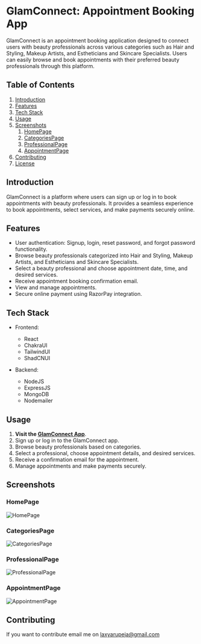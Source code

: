 # GlamConnect: Appointment Booking App

GlamConnect is an appointment booking application designed to connect users with beauty professionals across various categories such as Hair and Styling, Makeup Artists, and Estheticians and Skincare Specialists. Users can easily browse and book appointments with their preferred beauty professionals through this platform.

## Table of Contents

1. [Introduction](#introduction)
2. [Features](#features)
3. [Tech Stack](#tech-stack)
4. [Usage](#usage)
5. [Screenshots](#screenshots)
   1. [HomePage](#homepage)
   2. [CategoriesPage](#categoriespage)
   3. [ProfessionalPage](#professionalpage)
   4. [AppointmentPage](#appointmentpage)
6. [Contributing](#contributing)
7. [License](#license)

## Introduction

GlamConnect is a platform where users can sign up or log in to book appointments with beauty professionals. It provides a seamless experience to book appointments, select services, and make payments securely online.

## Features

- User authentication: Signup, login, reset password, and forgot password functionality.
- Browse beauty professionals categorized into Hair and Styling, Makeup Artists, and Estheticians and Skincare Specialists.
- Select a beauty professional and choose appointment date, time, and desired services.
- Receive appointment booking confirmation email.
- View and manage appointments.
- Secure online payment using RazorPay integration.

## Tech Stack

- Frontend:
  - React
  - ChakraUI
  - TailwindUI
  - ShadCNUI

- Backend:
  - NodeJS
  - ExpressJS
  - MongoDB
  - Nodemailer

## Usage

1. **Visit the [GlamConnect App](insert_deployed_link_here)**.
2. Sign up or log in to the GlamConnect app.
3. Browse beauty professionals based on categories.
4. Select a professional, choose appointment details, and desired services.
5. Receive a confirmation email for the appointment.
6. Manage appointments and make payments securely.

## Screenshots

### HomePage

![HomePage](https://github.com/LaxyaRupeja/GlamConnect-Appointment-Booking/assets/121308243/aecd99c2-5c71-49ab-b585-b1519070eb62)

### CategoriesPage

![CategoriesPage](https://github.com/LaxyaRupeja/GlamConnect-Appointment-Booking/assets/121308243/f9eb683c-3e7a-4374-82ce-dd2ed92e6eed)


### ProfessionalPage

![ProfessionalPage](https://github.com/LaxyaRupeja/GlamConnect-Appointment-Booking/assets/121308243/bced356a-9e44-4f16-a34c-31e180c7134d)


### AppointmentPage

![AppointmentPage](https://github.com/LaxyaRupeja/GlamConnect-Appointment-Booking/assets/121308243/666db2dc-bf10-4936-9276-05689ddc140d)


## Contributing

If you want to contribute email me on laxyarupeja@gmail.com
